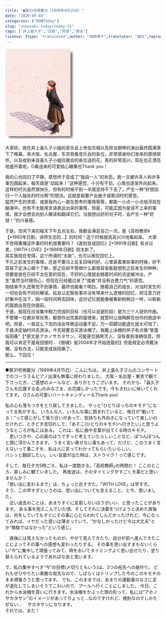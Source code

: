 ```yaml
---
title: "●第31号掲載分（1999年4月15日）"
date: "2020-09-04"
categories: ["岡崎Today"]
slug: "/okazaki-today/today-31"
tags: ["井上喜久子","日剧","灵感","游泳"]
license: {type: "translated",author: "岡崎律子",translator: "貓总",reproduced-url: "http://www.ne.jp/asahi/okazaki/book/today/today31.html",reproduced-website: "岡崎律子Book"}
---
```


[![](./images/today27.jpg)](./images/today27.jpg)


大家好。我在井上喜久子小姐的音乐会上参加合唱以及担当钢琴的演出最终圆满落下了帷幕。来大阪、名古屋、东京观看音乐会的各位，非常感谢你们发来的感想邮件。以及收到来自喜久子小姐应援会的各位送的花，真的非常高兴，现在也正漂亮地盛开着呢。O桑送来的可爱桃心糖果也Thank you！ 

我的心也回归了平静。感觉终于变成了“独自一人”的状态。我一旦被许多人和许多事包围起来，每天就是“动起来！”这种感觉，十分有干劲，心情也逐渐外向起来。这样的时光虽然很快乐，但有的时候干到一半就坚持不下去了，产生一种“好想回归一个人独处的时光啊”的想法。这就是我要产出曲子或歌词时的感觉。  
猛然产生的灵感，或是我内心一直在思考的事情等等，都能一小点一小点地浮现在脑海中。也有不太能用言语表达出来的事情，但是，可能正因为是说不上来的事情，我才会想去向别人解读和翻译它们。当我想出好的句子时，会产生一种“好球！”的兴奋感。  

于是，空闲下来的每天下午五点左右，我都会满足自己一次。是《高校教师》【*1993年日剧，讲师生恋的…】的时间！这个时候就高高兴兴地看起来。 
大家不觉得重播这件事的时机很重要吗？《直到变成回忆》【*1991年日剧】有点过老，《WITH LOVE》【*1998年日剧】则太新了。    
其实我现在觉得，这个所谓的“太新”，也可以用在回忆上。  
不久之前发生的事情，还是不要马上反复回味的好。心里装着某些事的时候，好不容易下定决心做个了断，那之后却不管做什么都很容易能联想到之前发生的种种，但要是放在已经不太在意的现在，不好的心情就会随着时间的流逝被冲淡，产生“虽然当时很伤心，但现在已经缓过来了”或者“并没有白费力气”的感觉。  
刚结束不久还察觉不到事情，最终也能看个明白。随着自己的成长，对当时发生的一切也会有不同的解读。姑且认定那些事并没有带来什么遗憾的回忆，把注意力好好集中在当下，隔一段时间再去回味，这份记忆就能像被重新粉刷过一样，以崭新的面貌出现在你面前。  
于是，我现在应该集中精力完成的目标（也可以说是阶段）是为三个人提供作曲。不管哪一位都非常优秀，都想作出完美的旋律来，就暂时让我陶醉在创作的旅途中吧。但是，一直这么下去的话会导致运动量不足，万一双脚功能退化就太可怕了，于是决定抽时间去游泳。今天就要去买游泳帽了。我戴上泳帽的样子有点像“笨蛋坂田桑”【*原文是アホノサカタサン，可能是位搞笑艺人，没有查到准确信息，但我可以肯定不是坂田银时…《银魂》是2004年才开始连载的】但是规定必须戴泳帽，没有办法，只能变成坂田桑了。  
那么，下回见！  

---

●第31号掲載分（1999年4月15日）
こんにちは。 井上喜久子さんのコンサートでのコーラス＆ピアノ出演も無事に終わりました。 大阪・名古屋・東京で観て下さった方、ご感想のメールなど、ありがとうございます。 それから、｢喜久子さんを応援する会｣のみなさま、お花嬉しかったです。今もきれいに咲いてくれてます。 Oさんの可愛いハートキャンディーもThank you!  

私の心も落ちつきをとり戻してきました。 やっと“ひとりぼっちのキモチ”になってる気がする。 いろんな人、いろんな事に囲まれていると、毎日が“動いてる！”って感じがして張り合いがあって、気持ちも外向きになっていて楽しいのだけれど、ときどき息切れして、｢あそこ(ひとりのキモチ)へ行きたい｣と思うようなところが私にはある。 これは、私に曲や言葉が出てくる時のキモチ。    
　思いつきや、心の奥のほうでずっと考えていたらしいことなど、ぽつんぽつんと頭に浮かんできます。 うまく言い表せない事もあって、だけど、このうまく言えないって事こそを、私は人に言ってわかってもらいたいらしい。  
  バシッと翻訳したい。 いい言葉が出た時は、ストライク！って感じです。  

  そして、毎日夕方5時ごろ、私は一度飽きる。｢高校教師｣の時間だ！ ここのところ、楽しみに観ていました。
  再放送は、そのタイミングがすごく大事だと思いませんか？  
  「想い出に変わるまで」は、ちょっと古すぎた。「WITH LOVE」は早すぎ。  
  そう、この早すぎというのは、思い出についても言えること、と今、思いました。  
　近い過去のことは、あまりすぐに反芻しないほうがいい、と思ったことがあります。 ある事を抱えこんでいた頃、そしてそれに決着をつけようと決めた直後は、何をしていてもすぐにその事に心とらわれてしんどかったけれど、今になってみれば、イヤだった思いは薄まっていて、“かなしかったけど今は大丈夫”とか“無駄ではなかった”という感じ。  

　直後には見えなかったものが、やがて見えてきたり、自分が前へ進んできたことによってその事への感想も変わったりする。 その事を思い出すまもないくらい“今”に集中して頑張ってみて、時をおいてタイミングよく思い出せたり、塗り替えられているようであればなあと思います。   

  で、私の集中すべき“今”の目標(〆切りともいう)は、3つの宛先への曲作り。 どれもぜひやりたい素敵な宛先なので、しばらくはトリップした今のこのキモチのまま頑張ろうと思ってます。 でも、このままでは、あまりの運動量のなさに足が退化してしまいそうでこわいので、プールへ行くことにしました。 今日、これから水泳帽を買いに行きます。水泳帽をかぶった頭の形って、私には“アホノサカタサン”のイメージがあってちょっと…なのですけれど、規則なのでしかたがない… 　サカタサンになります。  
  それでは、また！  